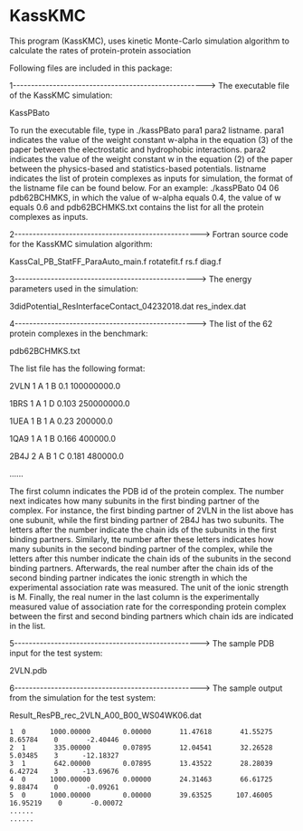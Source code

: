 # KassKMC
This program (KassKMC), uses kinetic Monte-Carlo simulation algorithm to calculate the rates of protein-protein association

Following files are included in this package:

1----------------------------------------------------->
The executable file of the KassKMC simulation: 

KassPBato

To run the executable file, type in ./kassPBato para1 para2 listname.
para1 indicates the value of the weight constant w-alpha in the equation (3) of the paper between the electrostatic and hydrophobic interactions.
para2 indicates the value of the weight constant w in the equation (2) of the paper between the physics-based and statistics-based potentials.
listname indicates the list of protein complexes as inputs for simulation, the format of the listname file can be found below.
For an example: ./kassPBato 04 06 pdb62BCHMKS, in which the value of w-alpha equals 0.4, the value of w equals 0.6 and pdb62BCHMKS.txt contains the list for all the protein complexes as inputs.


2--------------------------------------------------->
Fortran source code for the KassKMC simulation algorithm:

KassCal_PB_StatFF_ParaAuto_main.f
rotatefit.f
rs.f
diag.f



3-------------------------------------------------->
The energy parameters used in the simulation:

3didPotential_ResInterfaceContact_04232018.dat
res_index.dat



4-------------------------------------------------->
The list of the 62 protein complexes in the benchmark:

pdb62BCHMKS.txt

The list file has the following format:

2VLN 1 A 1 B 0.1 100000000.0

1BRS 1 A 1 D 0.103 250000000.0 

1UEA 1 B 1 A 0.23 200000.0	 

1QA9 1 A 1 B 0.166 400000.0	 

2B4J 2 A B 1 C 0.181 480000.0	

......

The first column indicates the PDB id of the protein complex. The number next indicates how many subunits in the first binding partner of the complex. 
For instance, the first binding partner of 2VLN in the list above has one subunit, while the first binding partner of 2B4J has two subunits.
The letters after the number indicate the chain ids of the subunits in the first binding partners.
Similarly, tte number after these letters indicates how many subunits in the second binding partner of the complex, while the letters after this number indicate the chain ids of the subunits in the second binding partners. Afterwards, the real number after the chain ids of the second binding partner indicates the ionic strength in which the experimental association rate was measured. The unit of the ionic strength is M. Finally, the real numer in the last column is the experimentally measured value of association rate for the corresponding protein complex between the first and second binding partners which chain ids are indicated in the list. 


5--------------------------------------------------->
The sample PDB input for the test system:

2VLN.pdb



6--------------------------------------------------->
The sample output from the simulation for the test system:

Result_ResPB_rec_2VLN_A00_B00_WS04WK06.dat



    1  0      1000.00000        0.00000       11.47618       41.55275        8.65784    0       -2.40446
    2  1       335.00000        0.07895       12.04541       32.26528        5.03485    3      -12.18327
    3  1       642.00000        0.07895       13.43522       28.28039        6.42724    3      -13.69676
    4  0      1000.00000        0.00000       24.31463       66.61725        9.88474    0       -0.09261
    5  0      1000.00000        0.00000       39.63525      107.46005       16.95219    0       -0.00072
	......
	......
